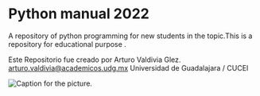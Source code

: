# Python manual 2022
A repository of python programming for new students in the topic.This is a repository for educational purpose .

Este Repositorio fue creado por Arturo Valdivia Glez. 
arturo.valdivia@academicos.udg.mx
Universidad de Guadalajara / CUCEI

![Caption for the picture.](https://wiki.installgentoo.com/images/thumb/e/e4/Python.png/450px-Python.png)

